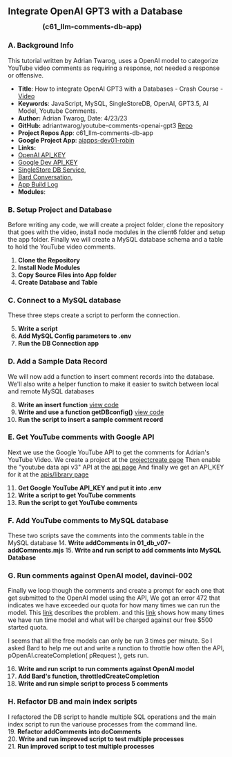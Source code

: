 
## Integrate OpenAI GPT3 with a Database
### <div style="margin-top: -10px; margin-left: 80px;">(c61_llm-comments-db-app)</div>

### A. Background Info

This tutorial written by Adrian Twarog, uses a OpenAI model to categorize YouTube video comments as
requiring a response, not needed a response or offensive. 

 - **Title**: How to integrate OpenAI GPT3 with a Databases - Crash Course - [Video](https://www.youtube.com/watch?v=N4nX_rTwKx4) 
 - **Keywords**: JavaScript, MySQL, SingleStoreDB, OpenAI, GPT3.5, AI Model, Youtube Comments. 
 - **Author:** Adrian Twarog, Date: 4/23/23 
 - **GitHub:** adriantwarog/youtube-comments-openai-gpt3 [Repo](https://github.com/adriantwarog/youtube-comments-openai-gpt3.git)
 - **Project Repos App**: c61_llm-comments-db-app
 - **Google Project App**: [aiapps-dev01-robin](https://console.cloud.google.com/welcome?project=aiapps-dev01-robin)
 - **Links:** 
 - [OpenAI API_KEY](https://platform.openai.com/api-keys)   
 - [Google Dev API_KEY](https://console.cloud.google.com/welcome?project=aiapps-dev01-robin)   
 - [SingleStore DB Service](https://www.singlestore.com/cloud-trial/),
 - [Bard Conversation](https://g.co/bard/share/7713d9089754),
 - [App Build Log](setup/d61_llm-comments-db-app/d61-01_build-log.md)  
 - **Modules**:  

### B. Setup Project and Database 

Before writing any code, we will create a project folder, clone the repository that goes with the video, 
install node modules in the client6 folder and setup the app folder.  Finally we will create a MySQL database
schema and a table to hold the YouTube video comments.

 1. **Clone the Repository**  
 2. **Install Node Modules**  
 3. **Copy Source Files into App folder**  
 4. **Create Database and Table**

### C. Connect to a MySQL database

These three steps create a script to perform the connection. 

 5. **Write a script**  
 6. **Add MySQL Config parameters to .env**  
 7. **Run the DB Connection app**  

### D. Add a Sample Data Record

We will now add a function to insert comment records into the database. We'll also write a helper function to 
make it easier to switch between local and remote MySQL databases

 8. **Write an insert function**  [view code](https://github.com/robinmattern/dev01-robin/blob/f3d1bca139fb3a0631045cb4885edac72e59cb89/docs/setup/d61_llm-comments-db-app/d61-01_build-log.md?plain=1#L156)
 9. **Write and use a function getDBconfig()**  [view code](https://github.com/robinmattern/dev01-robin/blob/f3d1bca139fb3a0631045cb4885edac72e59cb89/docs/setup/d61_llm-comments-db-app/d61-01_build-log.md?plain=1#L185)
10. **Run the script to insert a sample comment record**  

### E. Get YouTube comments with Google API 

Next we use the Google YouTube API to get the comments for Adrian's
YouTube Video.  We create a project at the [projectcreate page](https://console.cloud.google.com/projectcreate)
Then enable the "youtube data api v3" API at the [api page](https://console.cloud.google.com/apis/library/browse?q=youtube%20data%20api%20v3)
And finally we get an API_KEY for it at the [apis/library page]( https://console.cloud.google.com/apis/credentials?project=aiapps-dev01-robin)

11. **Get Google YouTube API_KEY and put it into .env**  
12. **Write a script to get YouTube comments**  
13. **Run the script to get YouTube comments**  

### F. Add YouTube comments to MySQL database 
These two scripts save the comments into the comments table in the MySQL database
14. **Write addComments in 01_db_v07-addComments.mjs** 
15. **Write and run script to add comments into MySQL Database** 

### G. Run comments against OpenAI model, davinci-002 
Finally we loop though the comments and create a prompt for each one that 
get submitted to the OpenAI model using the API, We got an error 472 that indicates we
have exceeded our quota for how many times we can run the model.  This 
[link](https://platform.openai.com/account/limits) describes the problem. and this 
[link](https://platform.openai.com/usage) shows how many times we have run time model and 
what will be charged against our free $500 started quota.  

I seems that all the free models can only be run 3 times per minute.  So I asked Bard to help me out 
and write a runction to throttle how often the API, pOpenAI.createCompletion( pRequest ), gets run.   

16. **Write and run script to run comments against OpenAI model**   
17. **Add Bard's function, throttledCreateCompletion**  
18. **Write and run simple script to process 5 comments**  

### H. Refactor DB and main index scripts   
I refactored the DB script to handle multiple SQL operations and the main index script 
to run the variouse processes from the command line.   
19. **Refactor addComments into doComments**   
20. **Write and run improved script to test multiple processes**  
21. **Run improved script to test multiple processes**  


